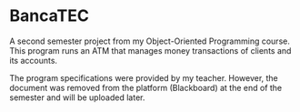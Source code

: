 # BancaTEC
A second semester project from my Object-Oriented Programming course. This program runs an ATM that manages money transactions of clients and its accounts.

The program specifications were provided by my teacher. However, the document was removed from the platform (Blackboard) at the end of the semester and will be uploaded later.
